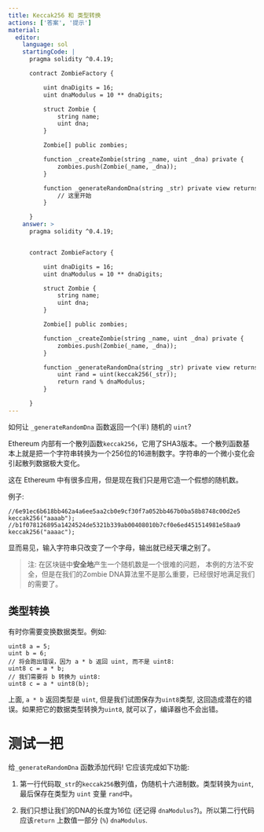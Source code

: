 ```yaml
---
title: Keccak256 和 类型转换
actions: ['答案', '提示']
material:
  editor:
    language: sol
    startingCode: |
      pragma solidity ^0.4.19;

      contract ZombieFactory {

          uint dnaDigits = 16;
          uint dnaModulus = 10 ** dnaDigits;

          struct Zombie {
              string name;
              uint dna;
          }

          Zombie[] public zombies;

          function _createZombie(string _name, uint _dna) private {
              zombies.push(Zombie(_name, _dna));
          } 

          function _generateRandomDna(string _str) private view returns (uint) {
              // 这里开始
          }

      }
    answer: >
      pragma solidity ^0.4.19;


      contract ZombieFactory {

          uint dnaDigits = 16;
          uint dnaModulus = 10 ** dnaDigits;

          struct Zombie {
              string name;
              uint dna;
          }

          Zombie[] public zombies;

          function _createZombie(string _name, uint _dna) private {
              zombies.push(Zombie(_name, _dna));
          } 

          function _generateRandomDna(string _str) private view returns (uint) {
              uint rand = uint(keccak256(_str));
              return rand % dnaModulus;
          }

      }
---
```


如何让 `_generateRandomDna` 函数返回一个(半) 随机的 `uint`?

Ethereum 内部有一个散列函数`keccak256`，它用了SHA3版本。一个散列函数基本上就是把一个字符串转换为一个256位的16进制数字。字符串的一个微小变化会引起散列数据极大变化。

这在 Ethereum 中有很多应用，但是现在我们只是用它造一个假想的随机数。

例子:

```
//6e91ec6b618bb462a4a6ee5aa2cb0e9cf30f7a052bb467b0ba58b8748c00d2e5
keccak256("aaaab");
//b1f078126895a1424524de5321b339ab00408010b7cf0e6ed451514981e58aa9
keccak256("aaaac");
```

显而易见，输入字符串只改变了一个字母，输出就已经天壤之别了。

> 注: 在区块链中**安全地**产生一个随机数是一个很难的问题， 本例的方法不安全，但是在我们的Zombie DNA算法里不是那么重要，已经很好地满足我们的需要了。

## 类型转换

有时你需要变换数据类型。例如:

```
uint8 a = 5;
uint b = 6;
// 将会跑出错误，因为 a * b 返回 uint, 而不是 uint8:
uint8 c = a * b; 
// 我们需要将 b 转换为 uint8:
uint8 c = a * uint8(b); 
```

上面, `a * b` 返回类型是 `uint`, 但是我们试图保存为`uint8`类型, 这回造成潜在的错误。如果把它的数据类型转换为`uint8`, 就可以了，编译器也不会出错。

# 测试一把

给`_generateRandomDna` 函数添加代码! 它应该完成如下功能:

1. 第一行代码取`_str`的`keccak256`散列值，伪随机十六进制数。类型转换为`uint`, 最后保存在类型为 `uint` 变量 `rand`中。

2. 我们只想让我们的DNA的长度为16位 (还记得 `dnaModulus`?)。所以第二行代码应该`return` 上数值一部分 (`%`) `dnaModulus`.
